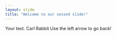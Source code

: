 ```yaml
---
layout: slide
title: "Welcome to our second slide!"
---
```

Your text. Carl Rabbit
Use the left arrow to go back!
